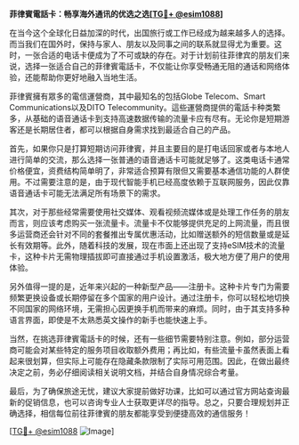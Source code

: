**菲律賓電話卡：畅享海外通讯的优选之选[[TG💪+ @esim1088](https://t.me/s/esim1088)]**

在当今这个全球化日益加深的时代，出国旅行或工作已经成为越来越多人的选择。而当我们在国外时，保持与家人、朋友以及同事之间的联系就显得尤为重要。这时，一张合适的电话卡便成为了不可或缺的存在。对于计划前往菲律宾的朋友们来说，选择一张适合自己的菲律賓電話卡，不仅能让你享受畅通无阻的通话和网络体验，还能帮助你更好地融入当地生活。

菲律賓擁有眾多的電信運營商，其中最知名的包括Globe Telecom、Smart Communications以及DITO Telecommunity。這些運營商提供的電話卡种类繁多，从基础的语音通话卡到支持高速数据传输的流量卡应有尽有。无论你是短期游客还是长期居住者，都可以根据自身需求找到最适合自己的产品。

首先，如果你只是打算短期访问菲律賓，并且主要目的是打电话回家或者与本地人进行简单的交流，那么选择一张普通的语音通话卡可能就足够了。这类电话卡通常价格便宜，资费结构简单明了，非常适合预算有限但又需要基本通信功能的人群使用。不过需要注意的是，由于现代智能手机已经高度依赖于互联网服务，因此仅靠语音通话卡可能无法满足所有场景下的需求。

其次，对于那些经常需要使用社交媒体、观看视频流媒体或是处理工作任务的朋友而言，则应该考虑购买一张流量卡。流量卡不仅能够提供充足的上网流量，而且很多运营商还会针对不同的套餐推出专属优惠活动，比如赠送额外的短信数量或是延长有效期等。此外，随着科技的发展，现在市面上还出现了支持eSIM技术的流量卡，这种卡片无需物理插拔即可直接通过手机设置激活，极大地方便了用户的使用体验。

另外值得一提的是，近年来兴起的一种新型产品——注册卡。这种卡片专门为需要频繁更换设备或长期停留在多个国家的用户设计。通过注册卡，你可以轻松地切换不同国家的网络环境，无需担心因更换手机而带来的麻烦。同时，由于其支持多种语言界面，即使是不太熟悉英文操作的新手也能快速上手。

当然，在挑选菲律賓電話卡的时候，还有一些细节需要特别注意。例如，部分运营商可能会对某些特定的服务项目收取额外费用；再比如，有些流量卡虽然表面上看起来很划算，但实际上可能存在隐藏条款限制了实际可用范围。因此，在做出最终决定之前，务必仔细阅读相关说明文档，并结合自身情况综合考量。

最后，为了确保旅途无忧，建议大家提前做好功课，比如可以通过官方网站查询最新的促销信息，也可以咨询专业人士获取更详尽的指导。总之，只要合理规划并正确选择，相信每位前往菲律賓的朋友都能享受到便捷高效的通信服务！

[[TG💪+ @esim1088](https://t.me/s/esim1088) ![Image](https://i.postimg.cc/4NQfJmqS/Snipaste-2025-05-13-00-14-12.png)]